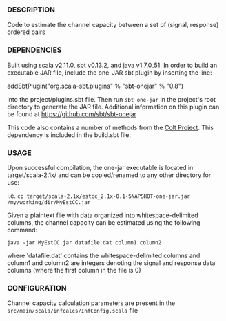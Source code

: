 ### DESCRIPTION

Code to estimate the channel capacity between a set of (signal, response)
ordered pairs

### DEPENDENCIES

Built using scala v2.11.0, sbt v0.13.2, and java v1.7.0_51. In order to build
an executable JAR file, include the one-JAR sbt plugin by inserting the line: 

addSbtPlugin("org.scala-sbt.plugins" % "sbt-onejar" % "0.8")

into the project/plugins.sbt file. Then run `sbt one-jar` in the project's root
directory to generate the JAR file.  Additional information on this plugin
can be found at https://github.com/sbt/sbt-onejar

This code also contains a number of methods from the [Colt Project](http://acs.lbl.gov/software/colt/).  This 
dependency is included in the build.sbt file.

### USAGE

Upon successful compilation, the one-jar executable is located in 
target/scala-2.1x/ and can be copied/renamed to any other directory for use:

i.e. `cp target/scala-2.1x/estcc_2.1x-0.1-SNAPSHOT-one-jar.jar /my/working/dir/MyEstCC.jar`

Given a plaintext file with data organized into whitespace-delimited columns,
the channel capacity can be estimated using the following command:

`java -jar MyEstCC.jar datafile.dat column1 column2`

where 'datafile.dat' contains the whitespace-delimited columns and column1 
and column2 are integers denoting the signal and response data columns (where
 the first column in the file is 0)

### CONFIGURATION

Channel capacity calculation parameters are present in the 
`src/main/scala/infcalcs/InfConfig.scala` file 
